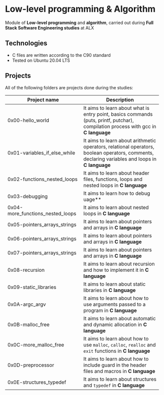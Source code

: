 # Low-level programming & Algorithm

Module of **Low-level programming** and **algorithm**, carried out during **Full Stack Software Engineering studies** at ALX 

## Technologies
* C files are written according to the C90 standard
* Tested on Ubuntu 20.04 LTS

## Projects
All of the following folders are projects done during the studies:

| Project name | Description |
| ------------ | ----------- |
| 0x00-hello_world | It aims to learn about what is entry point, basics commands (puts, printf, putchar), compilation process with gcc in **C language** |
| 0x01-variables_if_else_while | It aims to learn about arithmetic operators, relational operators, boolean operators, comments, declaring variables and loops in **C language** |
| 0x02-functions_nested_loops | It aims to learn about header files, functions, loops and nested loops in **C language** |
| 0x03-debugging | It aims to learn how to debug uage** |
| 0x04-more_functions_nested_loops | It aims to learn about nested loops in **C language** |
| 0x05-pointers_arrays_strings | It aims to learn about pointers and arrays in **C language** |
| 0x06-pointers_arrays_strings | It aims to learn about pointers and arrays in **C language** |
| 0x07-pointers_arrays_strings| It aims to learn about pointers and arrays in **C language** |
| 0x08-recursion| It aims to learn about recursion and how to implement it in **C language** |
| 0x09-static_libraries | It aims to learn about static libraries in **C language** |
| 0x0A-argc_argv | It aims to learn about how to use arguments passed to a program in **C language** |
| 0x0B-malloc_free | It aims to learn about automatic and dynamic allocation in **C language** |
| 0x0C-more_malloc_free | It aims to learn about how to use `malloc`, `calloc`, `realloc` and `exit` functions in **C language** |
| 0x0D-preprocessor | It aims to learn about how to include guard in the header files and macros in **C language** |
| 0x0E-structures_typedef | It aims to learn about structures and `typedef` in **C language** |

